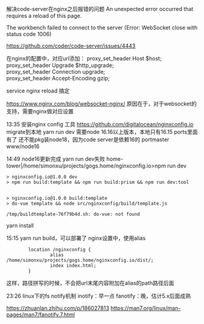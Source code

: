 解决code-server在nginx之后报错的问题
An unexpected error occurred that requires a reload of this page.

The workbench failed to connect to the server (Error: WebSocket close with status code 1006)

https://github.com/coder/code-server/issues/4443

在nginx的配置中，对应url添加：
	proxy_set_header Host $host;  
proxy_set_header Upgrade $http_upgrade;  
proxy_set_header Connection upgrade;  
proxy_set_header Accept-Encoding gzip;

service nginx reload 
搞定

https://www.nginx.com/blog/websocket-nginx/
原因在于，对于websocket的支持，需要nginx做对应设置

13:35 安装nginx config 工具
https://github.com/digitalocean/nginxconfig.io
migrate到本地
yarn run dev
需要node 16.16以上版本，本地只有16.15
ports里面有了
还不能pkg装node18，因为code server是依赖16的
portmaster www/node16

14:49 
node16更新完成
yarn run dev失败
	home-tower|/home/simonxu/projects/gogs.home/nginxconfig.io>npm run dev
```
> nginxconfig.io@1.0.0 dev
> npm run build:template && npm run build:prism && npm run dev:tool


> nginxconfig.io@1.0.0 build:template
> do-vue template && node src/nginxconfig/build/template.js

/tmp/buildtemplate-76f79b4d.sh: do-vue: not found
```

yarn install

15:15 yarn run build，可以部署了
nginx设置中，使用alias
```
        location /nginxconfig {
                alias /home/simonxu/projects/gogs.home/nginxconfig.io/dist/;
                index index.html;
        }
```

这样，路径拼写的时候，不会把url末尾内容附加在alias的path路径后面


23:26 linux下的fs notify机制
inotify：早一点
fanotify：晚，估计5.x后面成熟

https://zhuanlan.zhihu.com/p/186027813
https://man7.org/linux/man-pages/man7/fanotify.7.html
